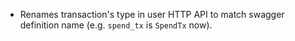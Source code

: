 * Renames transaction's type in user HTTP API to match swagger definition name (e.g. `spend_tx` is `SpendTx` now).
